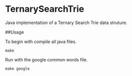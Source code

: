 # TernarySearchTrie
Java implementation of a Ternary Search Trie data struture. 

##Usage

To begin with compile all java files.
```
make
```

Run with the google common words file.
```
make google
```

